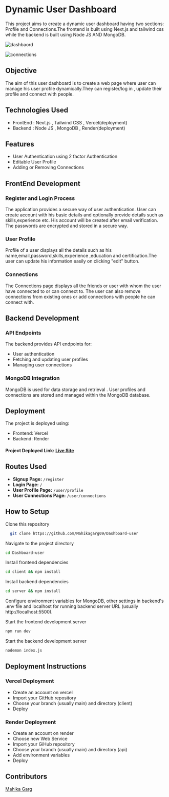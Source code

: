 
# Dynamic User Dashboard

This project aims to create a dynamic user dashboard having two sections: Profile and Connections.The frontend is built using Next.js and tailwind css while the backend is built using Node JS AND MongoDB.

![dashbaord](https://github.com/Mahikagarg09/Dashboard-user/assets/98404416/08a848c7-f624-4eb7-8f51-6a2359c5ac5f)

![connections](https://github.com/Mahikagarg09/Dashboard-user/assets/98404416/fedd523a-3604-43ef-8aaa-90eac310e581)



## Objective
The aim of this user dashboard is to create a web page where user can manage his user profile dynamically.They can register/log in ,
update their profile and connect with people.

## Technologies Used
- FrontEnd : Next.js , Tailwind CSS , Vercel(deployment)
- Backend  : Node JS , MongoDB , Render(deployment)

## Features

- User Authentication using 2 factor Authentication
- Editable User Profile
- Adding or Removing Connections
## FrontEnd Development

### Register and Login Process
The application provides a secure way of user authentication.
User can create account with his basic details and optionally provide details such as skills,experience etc. His account will be created after email verification. The passwords are encrypted and stored in a secure way.

### User Profile 
Profile of a user displays all the details such as his name,email,password,skills,experience ,education and certification.The user can update his information easily on clicking "edit" button.

### Connections 
The Connections page displays all the friends or user with whom the user have connected to or can connect to. The user can also remove connections from existing ones or add connections with people he can connect with.


## Backend Development

### API Endpoints
The backend provides API endpoints for:
- User authentication
- Fetching and updating user profiles
- Managing user connections

### MongoDB Integration
MongoDB is used for data storage and retrieval . User profiles and connections are stored and managed within the MongoDB database.

## Deployment

The project is deployed using:
- Frontend: Vercel
- Backend: Render

#### Project Deployed Link: [Live Site](https://user-dashboard-ten-rho.vercel.app/)

## Routes Used

- **Signup Page:** `/register`
- **Login Page:** `/`
- **User Profile Page:** `/user/profile`
- **User Connections Page:** `/user/connections`

## How to Setup

Clone this repository
```bash
  git clone https://github.com/Mahikagarg09/Dashboard-user

```
Navigate to the project directory
```bash
cd Dashboard-user
```

Install frontend dependencies
```bash
cd client && npm install
```
Install backend dependencies
```bash
cd server && npm install
```
Configure environment variables for MongoDB, other settings in backend's .env file and localhost for running backend server URL (usually http://localhost:5500).

Start the frontend development server
```bash
npm run dev
```
Start the backend development server
```bash
nodemon index.js
```
## Deployment Instructions

### Vercel Deployment
- Create an account on vercel
- Import your GitHub repository
- Choose your branch (usually main) and directory (client)
- Deploy

### Render Deployment
- Create an account on render
- Choose new Web Service
- Import your GiHub repository
- Choose your branch (usually main) and directory (api)
- Add environment variables
- Deploy

## Contributors 
[Mahika Garg](https://github.com/Mahikagarg09)
